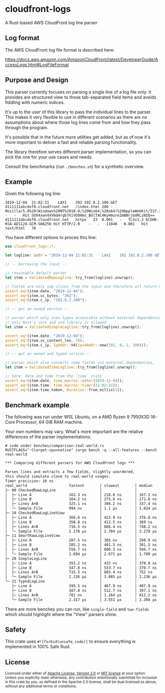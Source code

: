 # cloudfront-logs

A Rust-based AWS CloudFront log line parser

## Log format

The AWS CloudFront log file format is described here:

<https://docs.aws.amazon.com/AmazonCloudFront/latest/DeveloperGuide/AccessLogs.html#LogFileFormat>

## Purpose and Design

This parser currently focuses on parsing a single line of a log file only.
It provides are structured view to those tab-separated field items and avoids fiddling with numeric indices.

It's up to the user of this library to pass the individual lines to the parser.
This makes it very flexible to use in different scenarios as there are no assumptions about where those log lines come from and how they pass through the program.

It's possible that in the future more utilities get added, but as of now it's more important to deliver a fast and reliable parsing functionality.

The library therefore serves different parser implementation, so you can pick the one for your use cases and needs.

Consult the benchmarks (run `./benches.sh`) for a synthetic overview.

## Example

Given the following log line:

```log
2019-12-04	21:02:31	LAX1	392	192.0.2.100	GET	d111111abcdef8.cloudfront.net	/index.html	200	-	Mozilla/5.0%20(Windows%20NT%2010.0;%20Win64;%20x64)%20AppleWebKit/537.36%20(KHTML,%20like%20Gecko)%20Chrome/78.0.3904.108%20Safari/537.36	-	-	Hit	SOX4xwn4XV6Q4rgb7XiVGOHms_BGlTAC4KyHmureZmBNrjGdRLiNIQ==	d111111abcdef8.cloudfront.net	https	23	0.001	-	TLSv1.2	ECDHE-RSA-AES128-GCM-SHA256	Hit	HTTP/2.0	-	-	11040	0.001	Hit	text/html	78	-	-
```

You have different options to proces this line:

```rust
use cloudfront_logs::*;

let logline: &str = "2019-12-04	21:02:31	LAX1	392	192.0.2.100	GET	d111111abcdef8.cloudfront.net	/index.html	200	-	Mozilla/5.0%20(Windows%20NT%2010.0;%20Win64;%20x64)%20AppleWebKit/537.36%20(KHTML,%20like%20Gecko)%20Chrome/78.0.3904.108%20Safari/537.36	-	-	Hit	SOX4xwn4XV6Q4rgb7XiVGOHms_BGlTAC4KyHmureZmBNrjGdRLiNIQ==	d111111abcdef8.cloudfront.net	https	23	0.001	-	TLSv1.2	ECDHE-RSA-AES128-GCM-SHA256	Hit	HTTP/2.0	-	-	11040	0.001	Hit	text/html	78	-	-";

// -- borrowing the input --

// reasonable default parser
let item = ValidatedRawLogline::try_from(logline).unwrap();

// fields are only sub-slices from the input and therefore all return &str
assert_eq!(item.date, "2019-12-04");
assert_eq!(item.sc_bytes, "392");
assert_eq!(item.c_ip, "192.0.2.100");

// -- get an owned version --

// parser which only uses types accessible without external dependencies,
// only Rust's core and std library is allowed
let item = ValidatedSimpleLogline::try_from(logline).unwrap();

assert_eq!(item.date, "2019-12-04");
assert_eq!(item.sc_content_len, 78);
assert_eq!(item.c_ip, IpAddr::V4(Ipv4Addr::new(192, 0, 2, 100)));

// -- get an owned and typed version --

// parser which also converts some fields via external dependencies,
let item = ValidatedTimeLogline::try_from(logline).unwrap();

// here: date and time from the `time` crate
assert_eq!(item.date, time_macros::date!(2019-12-04));
assert_eq!(item.time, time_macros::time!(21:02:31));
assert_eq!(item.time_taken, Duration::from_millis(1));
```

## Benchmark example

The following was run under WSL Ubuntu, on a AMD Ryzen 9 7950X3D 16-Core Processor, 64 GiB RAM machine.

Your own numbers may vary. What's more important are the relative differences of the parser implementations.

```shell
# code under benches/comparison-real-world.rs
RUSTFLAGS="-Ctarget-cpu=native" cargo bench -q --all-features --bench real-world
```

```txt
*** Comparing different parsers for AWS CloudFront logs ***

Parses lines and extracts a few fields, slightly unordered,
this should simulate close to real-world usages.
Timer precision: 10 ns
real_world                   fastest       │ slowest       │ median        │ mean          │ samples │ iters
├─ 00 CheckedRawLogLine                    │               │               │               │         │
│  ├─ Line A                 162.3 ns      │ 210.6 ns      │ 167.1 ns      │ 167.8 ns      │ 1000    │ 1000000
│  ├─ Line B                 164.2 ns      │ 275.6 ns      │ 171.8 ns      │ 175.8 ns      │ 1000    │ 1000000
│  ├─ Lines A+B              325.1 ns      │ 398.2 ns      │ 337.4 ns      │ 337.5 ns      │ 1000    │ 1000000
│  ╰─ Sample File            994 ns        │ 1.1 µs        │ 1.024 µs      │ 1.029 µs      │ 1000    │ 1000000
├─ 10 CheckedRawLogLineView                │               │               │               │         │
│  ├─ Line A                 366.6 ns      │ 422.9 ns      │ 376.8 ns      │ 378 ns        │ 1000    │ 1000000
│  ├─ Line B                 358.8 ns      │ 412.5 ns      │ 369 ns        │ 370 ns        │ 1000    │ 1000000
│  ├─ Lines A+B              716.5 ns      │ 888.4 ns      │ 748.2 ns      │ 749.7 ns      │ 1000    │ 1000000
│  ╰─ Sample File            2.178 µs      │ 2.784 µs      │ 2.279 µs      │ 2.279 µs      │ 1000    │ 1000000
├─ 11 SmartRawLogLineView                  │               │               │               │         │
│  ├─ Line A                 287.5 ns      │ 385 ns        │ 298.9 ns      │ 301.3 ns      │ 1000    │ 1000000
│  ├─ Line B                 285.2 ns      │ 401.5 ns      │ 301.5 ns      │ 303 ns        │ 1000    │ 1000000
│  ├─ Lines A+B              556.7 ns      │ 680.3 ns      │ 594.7 ns      │ 595.8 ns      │ 1000    │ 1000000
│  ╰─ Sample File            1.694 µs      │ 2.671 µs      │ 1.789 µs      │ 1.796 µs      │ 1000    │ 1000000
├─ 20 SimpleLogLine                        │               │               │               │         │
│  ├─ Line A                 355.2 ns      │ 432 ns        │ 370.8 ns      │ 372.9 ns      │ 1000    │ 1000000
│  ├─ Line B                 347.8 ns      │ 533.7 ns      │ 370.7 ns      │ 373.5 ns      │ 1000    │ 1000000
│  ├─ Lines A+B              715.5 ns      │ 883.4 ns      │ 752 ns        │ 753.9 ns      │ 1000    │ 1000000
│  ╰─ Sample File            2.136 µs      │ 3.085 µs      │ 2.236 µs      │ 2.247 µs      │ 1000    │ 1000000
╰─ 21 TypedLogLine                         │               │               │               │         │
   ├─ Line A                 395.5 ns      │ 467.9 ns      │ 407.9 ns      │ 409.6 ns      │ 1000    │ 1000000
   ├─ Line B                 387.8 ns      │ 512.7 ns      │ 397.1 ns      │ 399.5 ns      │ 1000    │ 1000000
   ├─ Lines A+B              781 ns        │ 1.164 µs      │ 812.2 ns      │ 813.6 ns      │ 1000    │ 1000000
   ╰─ Sample File            2.317 µs      │ 3.551 µs      │ 2.384 µs      │ 2.409 µs      │ 1000    │ 1000000
```

There are more benches you can run, like `single-field` and `two-fields` which should highlight where the "View" parsers shine.

## Safety

This crate uses ``#![forbid(unsafe_code)]`` to ensure everything is implemented in 100% Safe Rust.

## License

<sup>
Licensed under either of
  <a href="https://raw.githubusercontent.com/asaaki/cloudfront-logs/main/LICENSE-APACHE">Apache License, Version 2.0</a> or
  <a href="https://raw.githubusercontent.com/asaaki/cloudfront-logs/main/LICENSE-MIT">MIT license</a>
at your option.
</sup>

<br/>

<sub>
Unless you explicitly state otherwise, any contribution intentionally submitted
for inclusion in this crate by you, as defined in the Apache-2.0 license, shall
be dual licensed as above, without any additional terms or conditions.
</sub>

<!-- links -->
